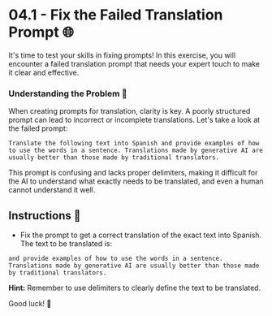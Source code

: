 # 04.1 - Fix the Failed Translation Prompt 🌐

It's time to test your skills in fixing prompts! In this exercise, you will encounter a failed translation prompt that needs your expert touch to make it clear and effective.

### Understanding the Problem 🧐

When creating prompts for translation, clarity is key. A poorly structured prompt can lead to incorrect or incomplete translations. Let's take a look at the failed prompt:

``` 
Translate the following text into Spanish and provide examples of how to use the words in a sentence. Translations made by generative AI are usually better than those made by traditional translators.
```

This prompt is confusing and lacks proper delimiters, making it difficult for the AI to understand what exactly needs to be translated, and even a human cannot understand it well.

## Instructions 📌

- Fix the prompt to get a correct translation of the exact text into Spanish. The text to be translated is:

```text
and provide examples of how to use the words in a sentence. Translations made by generative AI are usually better than those made by traditional translators.
```

**Hint:** Remember to use delimiters to clearly define the text to be translated.

Good luck! 🎉